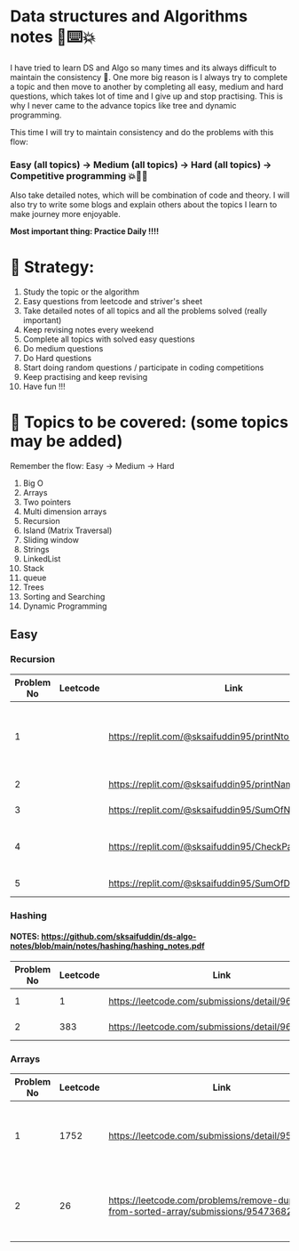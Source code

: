 # Data structures and Algorithms notes 📓⌨️💥
I have tried to learn DS and Algo so many times and its always difficult to maintain the consistency 🥲. One more big reason is I always try to complete a topic and then move to another by completing all easy, medium and hard questions, which takes lot of time and I give up and stop practising. This is why I never came to the advance topics like tree and dynamic programming.

This time I will try to maintain consistency and do the problems with this flow:
### Easy (all topics) -> Medium (all topics) -> Hard (all topics) -> Competitive programming 💥🧑‍💻

Also take detailed notes, which will be combination of code and theory. I will also try to write some blogs and explain others about the topics I learn to make journey more enjoyable.

**Most important thing: Practice Daily !!!!**

# 💪 Strategy: 
1. Study the topic or the algorithm
2. Easy questions from leetcode and striver's sheet
3. Take detailed notes of all topics and all the problems solved (really important)
4. Keep revising notes every weekend
5. Complete all topics with solved easy questions
6. Do medium questions
7. Do Hard questions
8. Start doing random questions / participate in coding competitions
9. Keep practising and keep revising
10. Have fun !!!

# 📔 Topics to be covered: (some topics may be added)
Remember the flow: Easy -> Medium -> Hard
1. Big O
2. Arrays
3. Two pointers
4. Multi dimension arrays
5. Recursion
6. Island (Matrix Traversal)
7. Sliding window
8. Strings
9. LinkedList
10. Stack
11. queue
12. Trees
13. Sorting and Searching
14. Dynamic Programming

## Easy

### Recursion
| Problem No  | Leetcode  | Link  | Learnings
|---|---|---|---|
| 1  |   | https://replit.com/@sksaifuddin95/printNto1  | Print numbers from n to 1, recursion basics  |
| 2  |   | https://replit.com/@sksaifuddin95/printName | recursion basics |
| 3  |   | https://replit.com/@sksaifuddin95/SumOfNNaturalNumbers | recursion basics |
| 4  |   | https://replit.com/@sksaifuddin95/CheckPalindrome | checking palindrom using recurstion |
| 5  |   | https://replit.com/@sksaifuddin95/SumOfDigits | sum of digits |

### Hashing
#### NOTES: https://github.com/sksaifuddin/ds-algo-notes/blob/main/notes/hashing/hashing_notes.pdf
| Problem No  | Leetcode  | Link  | Learnings
|---|---|---|---|
| 1  | 1  | https://leetcode.com/submissions/detail/963893937/  | using hashtables  |
| 2  | 383    | https://leetcode.com/submissions/detail/963917294/ | using hashtables |

### Arrays
| Problem No  | Leetcode  | Link  | Learnings
|---|---|---|---|
| 1  | 1752  | https://leetcode.com/submissions/detail/954163484/  | 1. how to check if array is sorted, 2. Using modulo  |
| 2  | 26    | https://leetcode.com/problems/remove-duplicates-from-sorted-array/submissions/954736827/ |  how to remove duplicates from sorted array |

